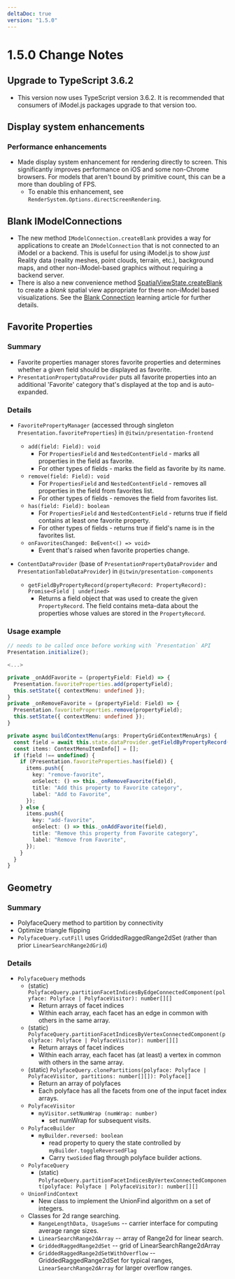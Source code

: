 ```yaml
---
deltaDoc: true
version: "1.5.0"
---
```


# 1.5.0 Change Notes

## Upgrade to TypeScript 3.6.2

- This version now uses TypeScript version 3.6.2. It is recommended that consumers of iModel.js packages upgrade to that version too.

## Display system enhancements

### Performance enhancements

- Made display system enhancement for rendering directly to screen. This significantly improves performance on iOS and some non-Chrome browsers. For models that aren't bound by primitive count, this can be a more than doubling of FPS.
  - To enable this enhancement, see `RenderSystem.Options.directScreenRendering`.

## Blank IModelConnections

- The new method `IModelConnection.createBlank` provides a way for applications to create an `IModelConnection` that is not connected to an iModel or a backend. This is useful for using iModel.js to show _just_ Reality data (reality meshes, point clouds, terrain, etc.), background maps, and other non-iModel-based graphics without requiring a backend server.
- There is also a new convenience method [SpatialViewState.createBlank](https://www.imodeljs.org/v1/reference/imodeljs-frontend/imodelconnection/imodelconnection/#createblank) to create a _blank_ spatial view appropriate for these non-iModel based visualizations. See the [Blank Connection](../learning/frontend/BlankConnection.md) learning article for further details.

## Favorite Properties

### Summary

- Favorite properties manager stores favorite properties and determines whether a given field should be displayed as favorite.
- `PresentationPropertyDataProvider` puts all favorite properties into an additional 'Favorite' category that's displayed
  at the top and is auto-expanded.

### Details

- `FavoritePropertyManager` (accessed through singleton `Presentation.favoriteProperties`) in `@itwin/presentation-frontend`

  - `add(field: Field): void`
    - For `PropertiesField` and `NestedContentField` - marks all properties in the field as favorite.
    - For other types of fields - marks the field as favorite by its name.
  - `remove(field: Field): void`
    - For `PropertiesField` and `NestedContentField` - removes all properties in the field from favorites list.
    - For other types of fields - removes the field from favorites list.
  - `has(field: Field): boolean`
    - For `PropertiesField` and `NestedContentField` - returns true if field contains at least one favorite property.
    - For other types of fields - returns true if field's name is in the favorites list.
  - `onFavoritesChanged: BeEvent<() => void>`
    - Event that's raised when favorite properties change.

- `ContentDataProvider` (base of `PresentationPropertyDataProvider` and `PresentationTableDataProvider`) in `@itwin/presentation-components`
  - `getFieldByPropertyRecord(propertyRecord: PropertyRecord): Promise<Field | undefined>`
    - Returns a field object that was used to create the given `PropertyRecord`. The field contains meta-data about the properties whose values are stored in the `PropertyRecord`.

### Usage example

```ts
// needs to be called once before working with `Presentation` API
Presentation.initialize();

<...>

private _onAddFavorite = (propertyField: Field) => {
  Presentation.favoriteProperties.add(propertyField);
  this.setState({ contextMenu: undefined });
}
private _onRemoveFavorite = (propertyField: Field) => {
  Presentation.favoriteProperties.remove(propertyField);
  this.setState({ contextMenu: undefined });
}

private async buildContextMenu(args: PropertyGridContextMenuArgs) {
  const field = await this.state.dataProvider.getFieldByPropertyRecord(args.propertyRecord);
  const items: ContextMenuItemInfo[] = [];
  if (field !== undefined) {
    if (Presentation.favoriteProperties.has(field)) {
      items.push({
        key: "remove-favorite",
        onSelect: () => this._onRemoveFavorite(field),
        title: "Add this property to Favorite category",
        label: "Add to Favorite",
      });
    } else {
      items.push({
        key: "add-favorite",
        onSelect: () => this._onAddFavorite(field),
        title: "Remove this property from Favorite category",
        label: "Remove from Favorite",
      });
    }
  }
}
```

## Geometry

### Summary

- PolyfaceQuery method to partition by connectivity
- Optimize triangle flipping
- `PolyfaceQuery.cutFill` uses GriddedRaggedRange2dSet (rather than prior `LinearSearchRange2dGrid`)

### Details

- `PolyfaceQuery` methods
  - (static) `PolyfaceQuery.partitionFacetIndicesByEdgeConnectedComponent(polyface: Polyface | PolyfaceVisitor): number[][]`
    - Return arrays of facet indices
    - Within each array, each facet has an edge in common with others in the same array.
  - (static) `PolyfaceQuery.partitionFacetIndicesByVertexConnectedComponent(polyface: Polyface | PolyfaceVisitor): number[][]`
    - Return arrays of facet indices
    - Within each array, each facet has (at least) a vertex in common with others in the same array.
  - (static) `PolyfaceQuery.clonePartitions(polyface: Polyface | PolyfaceVisitor, partitions: number[][]): Polyface[]`
    - Return an array of polyfaces
    - Each polyface has all the facets from one of the input facet index arrays.
  - `PolyfaceVisitor`
    - `myVisitor.setNumWrap (numWrap: number)`
      - set numWrap for subsequent visits.
  - `PolyfaceBuilder`
    - `myBuilder.reversed: boolean`
      - read property to query the state controlled by `myBuilder.toggleReversedFlag`
      - Carry `twoSided` flag through polyface builder actions.
  - `PolyfaceQuery`
    - (static) `PolyfaceQuery.partitionFacetIndicesByVertexConnectedComponent(polyface: Polyface | PolyfaceVisitor): number[][]`
  - `UnionFindContext`
    - New class to implement the UnionFind algorithm on a set of integers.
  - Classes for 2d range searching.
    - `RangeLengthData, UsageSums` -- carrier interface for computing average range sizes.
    - `LinearSearchRange2dArray` -- array of Range2d for linear search.
    - `GriddedRaggedRange2dSet` -- grid of LinearSearchRange2dArray
    - `GriddedRaggedRange2dSetWithOverflow` -- GriddedRaggedRange2dSet for typical ranges, `LinearSearchRange2dArray` for larger overflow ranges.
